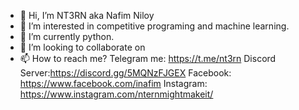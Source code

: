 - 👋 Hi, I’m NT3RN aka Nafim Niloy 
- 👀 I’m interested in competitive programing and machine learning.
- 🌱 I’m currently python.
- 💞️ I’m looking to collaborate on 
- 📫 How to reach me? Telegram me: https://t.me/nt3rn Discord Server:https://discord.gg/5MQNzFJGEX Facebook: https://www.facebook.com/inafim Instagram: https://www.instagram.com/nternmightmakeit/

<!---
NT3RN/NT3RN is a ✨ special ✨ repository because its `README.md` (this file) appears on your GitHub profile.
You can click the Preview link to take a look at your changes.
--->
